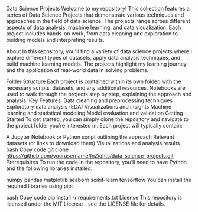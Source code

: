Data Science Projects
Welcome to my repository! This collection features a series of Data Science Projects that demonstrate various techniques and approaches in the field of data science. The projects range across different aspects of data analysis, machine learning, and data visualization. Each project includes hands-on work, from data cleaning and exploration to building models and interpreting results.

About
In this repository, you'll find a variety of data science projects where I explore different types of datasets, apply data analysis techniques, and build machine learning models. The projects highlight my learning journey and the application of real-world data in solving problems.

Folder Structure
Each project is contained within its own folder, with the necessary scripts, datasets, and any additional resources.
Notebooks are used to walk through the projects step by step, explaining the approach and analysis.
Key Features:
Data cleaning and preprocessing techniques
Exploratory data analysis (EDA)
Visualizations and insights
Machine learning and statistical modeling
Model evaluation and validation
Getting Started
To get started, you can simply clone the repository and navigate to the project folder you're interested in. Each project will typically contain:

A Jupyter Notebook or Python script outlining the approach
Relevant datasets (or links to download them)
Visualizations and analysis results
bash
Copy code
git clone https://github.com/yourusername/InZights/data_science_projects.git
Prerequisites
To run the code in the repository, you'll need to have Python and the following libraries installed:

numpy
pandas
matplotlib
seaborn
scikit-learn
tensorflow
You can install the required libraries using pip:

bash
Copy code
pip install -r requirements.txt
License
This repository is licensed under the MIT License - see the LICENSE file for details.
